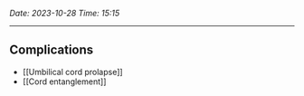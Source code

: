 *Date: 2023-10-28*
*Time: 15:15* 

---
## Complications
- [[Umbilical cord prolapse]]
- [[Cord entanglement]] 



